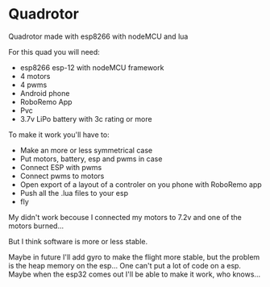 # Quadrotor
Quadrotor made with esp8266 with nodeMCU and lua

For this quad you will need:
* esp8266 esp-12 with nodeMCU framework
* 4 motors 
* 4 pwms 
* Android phone
* RoboRemo App
* Pvc
* 3.7v LiPo battery with 3c rating or more

To make it work you'll have to:
* Make an more or less symmetrical case 
* Put motors, battery, esp and pwms in case
* Connect ESP with pwms
* Connect pwms to motors
* Open export of a layout of a controler on you phone with RoboRemo app
* Push all the .lua files to your esp
* fly

My didn't work becouse I connected my motors to 7.2v and one of the motors burned...

But I think software is more or less stable.

Maybe in future I'll add gyro to make the flight more stable, but the problem is the heap memory on the esp...
One can't put a lot of code on a esp.
Maybe when the esp32 comes out I'll be able to make it work, who knows...



